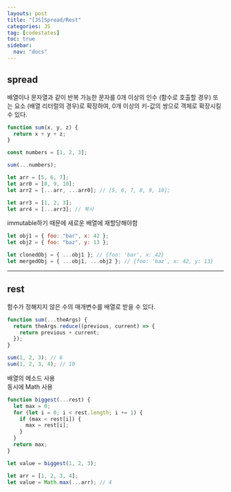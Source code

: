 ```yaml
---
layouts: post
title: "[JS]Spread/Rest"
categories: JS
tag: [codestates]
toc: true
sidebar:
  nav: "docs"
---
```


## spread

배열이나 문자열과 같이 반복 가능한 문자를 0개 이상의 인수 (함수로 호출할 경우) 또는 요소 (배열 리터럴의 경우)로 확장하여, 0개 이상의 키-값의 쌍으로 객체로 확장시킬 수 있다.

```js
function sum(x, y, z) {
  return x + y + z;
}

const numbers = [1, 2, 3];

sum(...numbers);
```

```js
let arr = [5, 6, 7];
let arr0 = [8, 9, 10];
let arr2 = [...arr, ...arr0]; // [5, 6, 7, 8, 9, 10];

let arr3 = [1, 2, 3];
let arr4 = [...arr3]; // 복사
```

immutable하기 때문에 새로운 배열에 재할당해야함

```js
let obj1 = { foo: "bar", x: 42 };
let obj2 = { foo: "baz", y: 13 };

let clonedObj = { ...obj1 }; // {foo: 'bar', x: 42}
let mergedObj = { ...obj1, ...obj2 }; // {foo: 'baz', x: 42, y: 13}
```

---

## rest

함수가 정해지지 않은 수의 매개변수를 배열로 받을 수 있다.

```js
function sum(...theArgs) {
  return theArgs.reduce((previous, current) => {
    return previous + current;
  });
}

sum(1, 2, 3); // 6
sum(1, 2, 3, 4); // 10
```

배열의 메소드 사용<br/>
동시에 Math 사용

```js
function biggest(...rest) {
  let max = 0;
  for (let i = 0; i < rest.length; i += 1) {
    if (max < rest[i]) {
      max = rest[i];
    }
  }
  return max;
}

let value = biggest(1, 2, 3);
```

```js
let arr = [1, 2, 3, 4];
let value = Math.max(...arr); // 4
```
